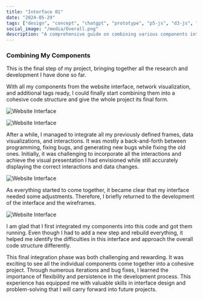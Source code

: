 ```yaml
---
title: "Interface 01"
date: "2024-05-29"
tags: ["design", "concept", "chatgpt", "prototype", "p5-js", "d3-js", "mistakes", "share"]
social_image: "/media/Overall.png"
description: "A comprehensive guide on combining various components into a cohesive website, addressing challenges in interface design, visual layers, and data dimensions."
---
```


### Combining My Components

This is the final step of my project, bringing together all the research and development I have done so far.

With all my components from the website interface, network visualization, and additional tags ready, I could finally start combining them into a cohesive code structure and give the whole project its final form.

![Website Interface](/media/CFC/Interface1_1.png)

![Website Interface](/media/CFC/webseite3.png)


After a while, I managed to integrate all my previously defined frames, data visualizations, and interactions. It was mostly a back-and-forth between programming, fixing bugs, and generating new bugs while fixing the old ones. Initially, it was challenging to incorporate all the interactions and achieve the visual presentation I had envisioned while still accurately displaying the correct interactions and data changes.

![Website Interface](/media/CFC/Interface_2.png)

As everything started to come together, it became clear that my interface needed some adjustments. Therefore, I briefly returned to the development of the interface and the wireframes.

![Website Interface](/media/CFC/Interface_3.png)

I am glad that I first integrated my components into this code and got them running. Even though I had to add a new step and rebuild everything, it helped me identify the difficulties in this interface and approach the overall code structure differently.

This final integration phase was both challenging and rewarding. It was exciting to see all the individual components come together into a cohesive project. Through numerous iterations and bug fixes, I learned the importance of flexibility and persistence in the development process. This experience has equipped me with valuable skills in interface design and problem-solving that I will carry forward into future projects.
